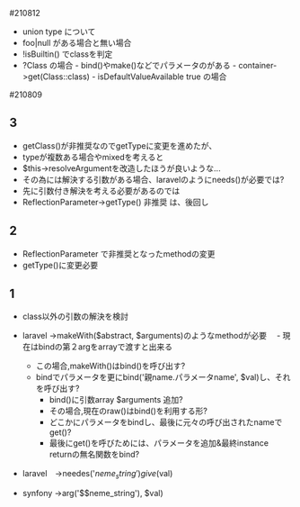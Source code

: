 
#210812

- union type について
 - foo|null がある場合と無い場合
  - !isBuiltin() でclassを判定
   - ?Class の場合
    - bind()やmake()などでパラメータのがある
    - container->get(Class::class)
    - isDefaultValueAvailable true の場合




#210809

## 3

- getClass()が非推奨なのでgetTypeに変更を進めたが、
- typeが複数ある場合やmixedを考えると
- $this->resolveArgumentを改造したほうが良いような...
- その為には解決する引数がある場合、laravelのようにneeds()が必要では?
- 先に引数付き解決を考える必要があるのでは
 - ReflectionParameter->getType() 非推奨 は、後回し

## 2

- ReflectionParameter で非推奨となったmethodの変更
 - getType()に変更必要

## 1

- class以外の引数の解決を検討

 - laravel ->makeWith($abstract, $arguments)のようなmethodが必要
　- 現在はbindの第２argをarrayで渡すと出来る
   - この場合,makeWith()はbind()を呼び出す?
   - bindでパラメータを更にbind('親name.パラメータname', $val)し、それを呼び出す?
     - bind()に引数array $arguments 追加?
      - その場合,現在のraw()はbind()を利用する形?
      - どこかにパラメータをbindし、最後に元々の呼び出されたnameでget()?
       - 最後にget()を呼びためには、パラメータを追加&最終instance returnの無名関数をbind?
      
 
 
 - laravel　->needes('$neme_string') give($val)
 - synfony ->arg('$$neme_string'), $val)


